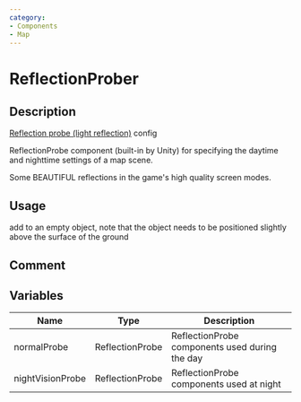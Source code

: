 ```yaml
---
category: 
- Components
- Map
---
```

# ReflectionProber
## Description

[Reflection probe (light reflection)](https://docs.unity3d.com/2020.3/Documentation/Manual/class-ReflectionProbe.html) config

ReflectionProbe component (built-in by Unity) for specifying the daytime and nighttime settings of a map scene.

Some BEAUTIFUL reflections in the game's high quality screen modes.

## Usage

add to an empty object, note that the object needs to be positioned slightly above the surface of the ground

## Comment

## Variables
| Name | Type | Description |
| ----------- | ----------- | ----------- |
| normalProbe | ReflectionProbe | ReflectionProbe components used during the day |  
| nightVisionProbe | ReflectionProbe | ReflectionProbe components used at night |  

